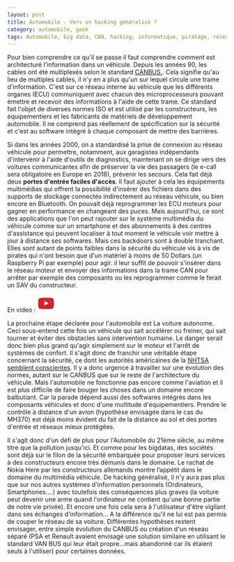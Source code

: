 ```yaml
---
layout: post
title: Automobile - Vers un hacking généralisé ?
category: automobile, geek
tags: Automobile, big data, CAN, hacking, informatique, piratage, réseau, voiture connectée
---
```

Pour bien comprendre ce qu'il se passe il faut comprendre comment est architecturé l'information dans un véhicule. Depuis les années 90, les cables ont été multiplexés selon le standard <a href="https://fr.wikipedia.org/wiki/Controller_Area_Network">CANBUS.</a>. Cela signifie qu'au lieu de multiples cables, il n'y en a plus qu'un sur lequel circule une trame d'information. C'est sur ce réseau interne au véhicule que les différents organes (ECU) communiquent avec chacun des microprocesseurs pouvant émettre et recevoir des informations à l'aide de cette trame. Ce standard fait l'objet de diverses normes ISO et est utilisé par les constructeurs, les équipementiers et les fabricants de matériels de développement automobile. Il ne comprend pas réellement de spécification sur la sécurité et c'est au software intégré à chaque composant de mettre des barrières.

Si dans les années 2000, on a standardisé la prise de connexion au réseau véhicule pour permettre, notamment, aux garagistes indépendants d'intervenir à l'aide d'outils de diagnostics, maintenant on se dirige vers des voitures communicantes afin de préserver la vie des passagers (le e-call sera obligatoire en Europe en 2018), prévenir les secours. Cela fait déjà deux **portes d'entrée faciles d'accès**. Il faut ajouter à cela les équipements multimédias qui offrent la possibilité d'insérer des fichiers dans des supports de stockage connectés indirectement au réseau véhicule, ou bien encore en Bluetooth. On pouvait déjà reprogrammer les ECU moteurs pour gagner en performance en changeant des puces. Mais aujourd'hui, ce sont des applications que l'on peut rajouter sur le système multimédia du véhicule comme sur un smartphone et des abonnements à des centres d'assistance qui peuvent localiser à tout moment le véhicule voir mettre à jour à distance ses softwares. Mais ces backdoors sont à double tranchant. Elles sont autant de points faibles dans la sécurité du véhicule vis à vis de pirates qui n'ont besoin que d'un matériel à moins de 50 Dollars (un Raspberry Pi par exemple) pour agir. il leur suffit de pouvoir s'insérer dans le réseau moteur et envoyer des informations dans la trame CAN pour arrêter par exemple des composants ou les reprogrammer comme le ferait un SAV du constructeur.

En video : [![video](/images/youtube.png)](https://www.youtube.com/watch?v=737_GtDmfH4)

La prochaine étape déclarée pour l'automobile est La voiture autonome. Ceci sous-entend cette fois un véhicule qui sait accélérer ou freiner, qui sait tourner et éviter des obstacles sans intervention humaine. Le danger serait donc bien plus grand qu'agir simplement sur le moteur et l'arrêt de systèmes de confort. Il s'agit donc de franchir une véritable étape concernant la sécurité, ce dont les autorités américaines de la <a href="http://resources.infosecinstitute.com/car-hacking-safety-without-security/">NHTSA semblent conscientes</a>. Il y a donc urgence à travailler sur une évolution des normes, autant sur le CANBUS que sur le reste de l'architecture du véhicule. Mais l'automobile ne fonctionne pas encore comme l'aviation et il est plus difficile de faire bouger les choses dans un domaine encore balbutiant. Car la parade dépend aussi des softwares intégrés dans les composants véhicules et donc d'une multitude d'équipementiers. Prendre le contrôle à distance d'un avion (hypothèse envisagée dans le cas du MH370) est déjà moins évident du fait de la distance au sol et des portes d'entrée et réseaux mieux protégées.

Il s'agit donc d'un défi de plus pour l'Automobile du 21ème siècle, au même titre que la pollution jusqu'ici. Et comme pour les bigdatas, des sociétés sont déjà sur le filon de la sécurité embarquée pour proposer leurs services à des constructeurs encore très démunis dans le domaine. Le rachat de Nokia Here par les constructeurs allemands montre l’appétit dans le domaine du multimédia véhicule. De hacking généralisé, il n'y aura pas plus que sur nos autres systèmes d'information personnels (Ordinateurs, Smartphones....) avec toutefois des conséquences plus graves (la voiture peut devenir une arme quand l'ordinateur ne contient qu'une bonne partie de notre vie privée). Et encore une fois cela sera à l'utilisateur d'être vigilant dans ses échanges d'information... A la différence qu'il ne lui est pas permis de couper le réseau de sa voiture. Différentes hypothèses restent envisager, entre simple évolution du CANBUS ou création d'un réseau séparé (PSA et Renault avaient envisagé une solution similaire en utilisant le standard VAN BUS qui leur était propre...mais abandonné car ils étaient seuls à l'utiliser) pour certaines données.

